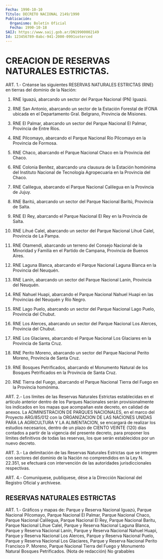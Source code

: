```yaml
---
Fecha: 1990-10-10
Título: DECRETO NACIONAL 2149/1990
Publicación:
  Organismo: Boletín Oficial
  Fecha: 1990-10-18
SAIJ: https://www.saij.gob.ar/DN19900002149
Id: 123456789-0abc-941-2000-0991soterced
---
```

# CREACION DE RESERVAS NATURALES ESTRICTAS.

<a id="1"></a>
ART.  1.-  Créanse las siguientes RESERVAS NATURALES ESTRICTAS (RNE) en tierras del dominio de la Nación:

1)  RNE  Iguazú, abarcando  un  sector  del  Parque  Nacional  (PN) Iguazú.

2) RNE San  Antonio, abarcando un sector de la Estación Forestal de IFONA ubicada  en  el  Departamento  Gral.  Belgrano,  Provincia de Misiones.

3)  RNE  El  Palmar,  abarcando  un  sector del Parque Nacional  El Palmar, Provincia de Entre Ríos.

4) RNE Pilcomayo, abarcando el Parque  Nacional Río Pilcomayo en la Provincia de Formosa.

5) RNE Chaco, abarcando el Parque Nacional  Chaco  en  la Provincia del Chaco.

6)  RNE  Colonia  Benítez,  abarcando  una  clausura de la Estación homónima del Instituto Nacional de Tecnología  Agropecuaria  en  la Provincia del Chaco.

7)  RNE  Calilegua,  abarcando  el  Parque Nacional Calilegua en la Provincia de Jujuy.

8)  RNE  Baritú, abarcando un sector del  Parque  Nacional  Baritú, Provincia de Salta.

9) RNE El  Rey, abarcando el Parque Nacional El Rey en la Provincia de Salta.

10) RNE Lihué  Calel, abarcando un sector del Parque Nacional Lihué Calel, Provincia de La Pampa.

11) RNE Otamendi,  abarcando  un terreno del Consejo Nacional de la Minoridad y Familia en el Partido  de  Campana, Provincia de Buenos Aires.

12) RNE Laguna Blanca, abarcando el Parque  Nacional  Laguna Blanca en la Provincia del Neuquén.

13)  RNE  Lanín,  abarcando  un  sector del Parque Nacional  Lanín, Provincia del Neuquén.

14) RNE Nahuel Huapi, abarcando el  Parque Nacional Nahuel Huapi en las Provincias del Neuquén y Río Negro.

15) RNE Lago Puelo, abarcando un sector  del  Parque  Nacional Lago Puelo, Provincia del Chubut.

16)  RNE  Los Alerces, abarcando un sector del Parque Nacional  Los Alerces, Provincia del Chubut.

17) RNE Los  Glaciares,  abarcando el Parque Nacional Los Glaciares en la Provincia de Santa Cruz.

18) RNE Perito Moreno, abarcando  un  sector  del  Parque  Nacional Perito Moreno, Provincia de Santa Cruz.

19)  RNE  Bosques  Petrificados, abarcando el Monumento Natural  de los Bosques Petrificados  en  la  Provincia  de  Santa  Cruz.

20)  RNE  Tierra del Fuego, abarcando el Parque Nacional Tierra del Fuego en la Provincia homónima.

<a id="2"></a>
ART.  2.-  Los  límites  de  las  Reservas Naturales Estrictas establecidas  en  el  artículo  anterior  dentro   de  los  Parques Nacionales serán provisionalmente los indicados en  los  mapas  que acompañan  este decreto, en calidad de anexos. La ADMINISTRACION DE PARQUES NACIONALES,  en  el  marco  del  Proyecto ARG/85/012 con la ORGANIZACION  DE  LAS  NACIONES  UNIDAS PARA LA  AGRICULTURA  Y  LA ALIMENTACION,  se encargará de realizar  los  estudios  necesarios, dentro de un plazo  de  CIENTO  VEINTE (120) días contados a partir de  la vigencia del presente decreto,  para  proponer  los  límites definitivos  de  todas las reservas, los que serán establecidos por un nuevo decreto.

<a id="3"></a>
ART.  3.-  La delimitación de las Reservas Naturales Estrictas que  se  integren  con   sectores  del  dominio  de  la  Nación  no comprendidos en la Ley N.  22.351, se efectuará con intervención de las autoridades jurisdiccionales respectivas.

<a id="4"></a>
ART. 4.- Comuníquese, publíquese, dése a la Dirección Nacional del Registro Oficial y archívese.

## RESERVAS NATURALES ESTRICTAS

<a id="1"></a>
ART. 1.- Gráficos y mapas de: Parque y Reserva Nacional Iguazú, Parque  Nacional  Pilcomayo,  Parque  Nacional  El  Palmar,  Parque Nacional Chaco, Parque Nacional Calilegua, Parque Nacional El  Rey, Parque  Nacional  Baritu,  Parque  Nacional  Lihue  Calel, Parque y Reserva  Nacional  Laguna Blanca, Parque y Reserva Nacional  Lanín, Parque y Reserva Nacional  Nahuel  Huapi, Parque y Reserva Nacional Los  Alerces, Parque y Reserva Nacional  Puelo,  Parque  y  Reserva Nacional  Los Glaciares, Parque y Reserva Nacional Perito Francisco P. Moreno,  Parque  Nacional  Tierra  del Fuego y Monumento Natural Bosques Petrificados. (Nota de redacción) No grabables
